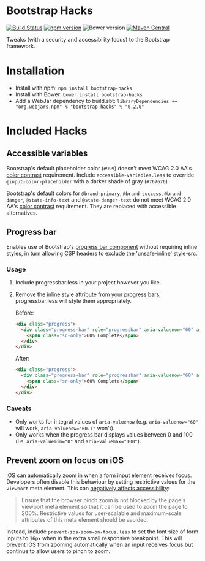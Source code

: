 Bootstrap Hacks
===============
[![Build Status](https://travis-ci.org/danielnixon/bootstrap-hacks.svg?branch=master)](https://travis-ci.org/danielnixon/bootstrap-hacks)
[![npm version](https://img.shields.io/npm/v/bootstrap-hacks.svg)](https://www.npmjs.com/package/bootstrap-hacks)
![Bower version](https://img.shields.io/bower/v/bootstrap-hacks.svg)
[![Maven Central](https://maven-badges.herokuapp.com/maven-central/org.webjars.npm/bootstrap-hacks/badge.svg)](https://maven-badges.herokuapp.com/maven-central/org.webjars.npm/bootstrap-hacks)

Tweaks (with a security and accessibility focus) to the Bootstrap framework.

Installation
============
* Install with npm: `npm install bootstrap-hacks`
* Install with Bower: `bower install bootstrap-hacks`
* Add a WebJar dependency to build.sbt: `libraryDependencies += "org.webjars.npm" % "bootstrap-hacks" % "0.2.0"`

Included Hacks
==============

Accessible variables
--------------------
Bootstrap's default placeholder color (`#999`) doesn't meet WCAG 2.0 AA's [color contrast](http://www.w3.org/TR/UNDERSTANDING-WCAG20/visual-audio-contrast-contrast.html) requirement. Include `accessible-variables.less` to override `@input-color-placeholder` with a darker shade of gray (`#767676`).

Bootstrap's default colors for `@brand-primary`, `@brand-success`, `@brand-danger`, `@state-info-text` and `@state-danger-text` do not meet WCAG 2.0 AA's [color contrast](http://www.w3.org/TR/UNDERSTANDING-WCAG20/visual-audio-contrast-contrast.html) requirement. They are replaced with accessible alternatives.

Progress bar
------------

Enables use of Bootstrap's [progress bar component](http://getbootstrap.com/components/#progress) without requiring inline styles, in turn allowing [CSP](https://developer.mozilla.org/en-US/docs/Web/Security/CSP) headers to exclude the 'unsafe-inline' style-src.

### Usage

1. Include progressbar.less in your project however you like.
2. Remove the inline style attribute from your progress bars; progressbar.less will style them appropriately.

    Before:
    
    ```html
    <div class="progress">
      <div class="progress-bar" role="progressbar" aria-valuenow="60" aria-valuemin="0" aria-valuemax="100" style="width: 60%;">
        <span class="sr-only">60% Complete</span>
      </div>
    </div>
    ```
    
    After:
    
    ```html
    <div class="progress">
      <div class="progress-bar" role="progressbar" aria-valuenow="60" aria-valuemin="0" aria-valuemax="100">
        <span class="sr-only">60% Complete</span>
      </div>
    </div>
    ```

### Caveats

* Only works for integral values of `aria-valuenow` (e.g. `aria-valuenow="60"` will work, `aria-valuenow="60.1"` won't).
* Only works when the progress bar displays values between 0 and 100 (i.e. `aria-valuemin="0"` and  `aria-valuemax="100"`).

Prevent zoom on focus on iOS
----------------------------

iOS can automatically zoom in when a form input element receives focus. Developers often disable this behaviour by setting restrictive values for the `viewport` meta element. This can [negatively affects accessibility](https://www.w3.org/TR/mobile-accessibility-mapping/#zoom-magnification):

> Ensure that the browser pinch zoom is not blocked by the page's viewport meta element so that it can be used to zoom the page to 200%. Restrictive values for user-scalable and maximum-scale attributes of this meta element should be avoided.

Instead, include `prevent-ios-zoom-on-focus.less` to set the font size of form inputs to `16px` when in the extra small responsive breakpoint. This will prevent iOS from zooming automatically when an input receives focus but continue to allow users to pinch to zoom.
